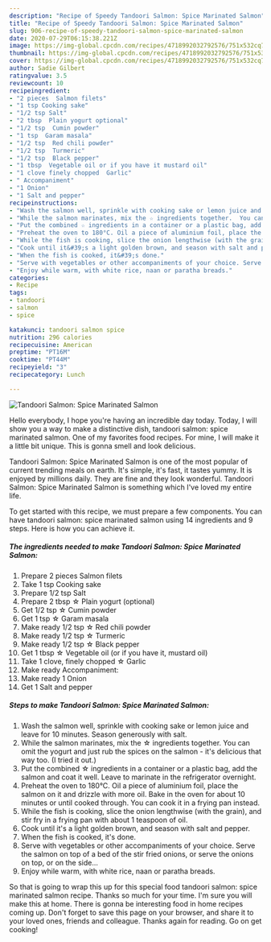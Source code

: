 ```yaml
---
description: "Recipe of Speedy Tandoori Salmon: Spice Marinated Salmon"
title: "Recipe of Speedy Tandoori Salmon: Spice Marinated Salmon"
slug: 906-recipe-of-speedy-tandoori-salmon-spice-marinated-salmon
date: 2020-07-29T06:15:38.221Z
image: https://img-global.cpcdn.com/recipes/4718992032792576/751x532cq70/tandoori-salmon-spice-marinated-salmon-recipe-main-photo.jpg
thumbnail: https://img-global.cpcdn.com/recipes/4718992032792576/751x532cq70/tandoori-salmon-spice-marinated-salmon-recipe-main-photo.jpg
cover: https://img-global.cpcdn.com/recipes/4718992032792576/751x532cq70/tandoori-salmon-spice-marinated-salmon-recipe-main-photo.jpg
author: Sadie Gilbert
ratingvalue: 3.5
reviewcount: 10
recipeingredient:
- "2 pieces  Salmon filets"
- "1 tsp Cooking sake"
- "1/2 tsp Salt"
- "2 tbsp  Plain yogurt optional"
- "1/2 tsp  Cumin powder"
- "1 tsp  Garam masala"
- "1/2 tsp  Red chili powder"
- "1/2 tsp  Turmeric"
- "1/2 tsp  Black pepper"
- "1 tbsp  Vegetable oil or if you have it mustard oil"
- "1 clove finely chopped  Garlic"
- " Accompaniment"
- "1 Onion"
- "1 Salt and pepper"
recipeinstructions:
- "Wash the salmon well, sprinkle with cooking sake or lemon juice and leave for 10 minutes. Season generously with salt."
- "While the salmon marinates, mix the ☆ ingredients together.  You can omit the yogurt and just rub the spices on the salmon - it&#39;s delicious that way too. (I tried it out.)"
- "Put the combined ☆ ingredients in a container or a plastic bag, add the salmon and coat it well. Leave to marinate in the refrigerator overnight."
- "Preheat the oven to 180°C. Oil a piece of aluminium foil, place the salmon on it and drizzle with more oil. Bake in the oven for about 10 minutes or until cooked through. You can cook it in a frying pan instead."
- "While the fish is cooking, slice the onion lengthwise (with the grain), and stir fry in a frying pan with about 1 teaspoon of oil."
- "Cook until it&#39;s a light golden brown, and season with salt and pepper."
- "When the fish is cooked, it&#39;s done."
- "Serve with vegetables or other accompaniments of your choice. Serve the salmon on top of a bed of the stir fried onions, or serve the onions on top, or on the side..."
- "Enjoy while warm, with white rice, naan or paratha breads."
categories:
- Recipe
tags:
- tandoori
- salmon
- spice

katakunci: tandoori salmon spice 
nutrition: 296 calories
recipecuisine: American
preptime: "PT16M"
cooktime: "PT44M"
recipeyield: "3"
recipecategory: Lunch

---
```



![Tandoori Salmon: Spice Marinated Salmon](https://img-global.cpcdn.com/recipes/4718992032792576/751x532cq70/tandoori-salmon-spice-marinated-salmon-recipe-main-photo.jpg)

Hello everybody, I hope you're having an incredible day today. Today, I will show you a way to make a distinctive dish, tandoori salmon: spice marinated salmon. One of my favorites food recipes. For mine, I will make it a little bit unique. This is gonna smell and look delicious.

Tandoori Salmon: Spice Marinated Salmon is one of the most popular of current trending meals on earth. It's simple, it's fast, it tastes yummy. It is enjoyed by millions daily. They are fine and they look wonderful. Tandoori Salmon: Spice Marinated Salmon is something which I've loved my entire life.




To get started with this recipe, we must prepare a few components. You can have tandoori salmon: spice marinated salmon using 14 ingredients and 9 steps. Here is how you can achieve it.

<!--inarticleads1-->

##### The ingredients needed to make Tandoori Salmon: Spice Marinated Salmon:

1. Prepare 2 pieces  Salmon filets
1. Take 1 tsp Cooking sake
1. Prepare 1/2 tsp Salt
1. Prepare 2 tbsp ☆ Plain yogurt (optional)
1. Get 1/2 tsp ☆ Cumin powder
1. Get 1 tsp ☆ Garam masala
1. Make ready 1/2 tsp ☆ Red chili powder
1. Make ready 1/2 tsp ☆ Turmeric
1. Make ready 1/2 tsp ☆ Black pepper
1. Get 1 tbsp ☆ Vegetable oil (or if you have it, mustard oil)
1. Take 1 clove, finely chopped ☆ Garlic
1. Make ready  Accompaniment:
1. Make ready 1 Onion
1. Get 1 Salt and pepper




<!--inarticleads2-->

##### Steps to make Tandoori Salmon: Spice Marinated Salmon:

1. Wash the salmon well, sprinkle with cooking sake or lemon juice and leave for 10 minutes. Season generously with salt.
1. While the salmon marinates, mix the ☆ ingredients together.  You can omit the yogurt and just rub the spices on the salmon - it&#39;s delicious that way too. (I tried it out.)
1. Put the combined ☆ ingredients in a container or a plastic bag, add the salmon and coat it well. Leave to marinate in the refrigerator overnight.
1. Preheat the oven to 180°C. Oil a piece of aluminium foil, place the salmon on it and drizzle with more oil. Bake in the oven for about 10 minutes or until cooked through. You can cook it in a frying pan instead.
1. While the fish is cooking, slice the onion lengthwise (with the grain), and stir fry in a frying pan with about 1 teaspoon of oil.
1. Cook until it&#39;s a light golden brown, and season with salt and pepper.
1. When the fish is cooked, it&#39;s done.
1. Serve with vegetables or other accompaniments of your choice. Serve the salmon on top of a bed of the stir fried onions, or serve the onions on top, or on the side...
1. Enjoy while warm, with white rice, naan or paratha breads.




So that is going to wrap this up for this special food tandoori salmon: spice marinated salmon recipe. Thanks so much for your time. I'm sure you will make this at home. There is gonna be interesting food in home recipes coming up. Don't forget to save this page on your browser, and share it to your loved ones, friends and colleague. Thanks again for reading. Go on get cooking!
